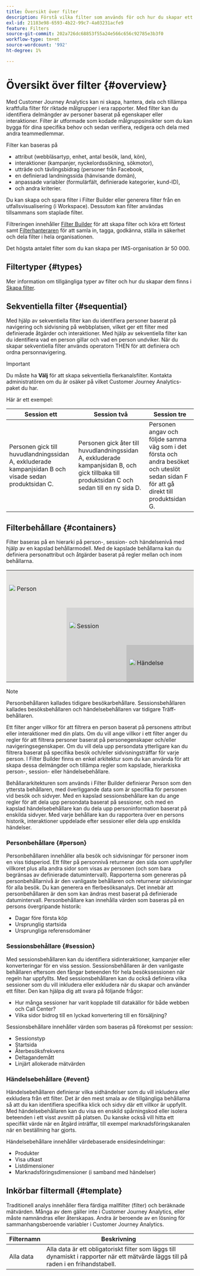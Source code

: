 ```yaml
---
title: Översikt över filter
description: Förstå vilka filter som används för och hur du skapar ett enkelt filter.
exl-id: 21183e98-6593-4b22-99c7-4a03231acfe9
feature: Filters
source-git-commit: 202a726dc68853f55a24e566c656c92785e3b3f0
workflow-type: tm+mt
source-wordcount: '992'
ht-degree: 1%

---
```



# Översikt över filter {#overview}

Med Customer Journey Analytics kan ni skapa, hantera, dela och tillämpa kraftfulla filter för riktade målgrupper i era rapporter. Med filter kan du identifiera delmängder av personer baserat på egenskaper eller interaktioner. Filter är utformade som kodade målgruppsinsikter som du kan bygga för dina specifika behov och sedan verifiera, redigera och dela med andra teammedlemmar.

Filter kan baseras på

- attribut (webbläsartyp, enhet, antal besök, land, kön),
- interaktioner (kampanjer, nyckelordssökning, sökmotor),
- utträde och tävlingsbidrag (personer från Facebook,
- en definierad landningssida (hänvisande domän),
- anpassade variabler (formulärfält, definierade kategorier, kund-ID),
- och andra kriterier.

Du kan skapa och spara filter i Filter Builder eller generera filter från en utfallsvisualisering (i Workspace). Dessutom kan filter användas tillsammans som staplade filter.

Filtreringen innehåller [Filter Builder](/help/components/filters/filter-builder.md) för att skapa filter och köra ett förtest samt [Filterhanteraren](/help/components/filters/manage-filters.md) för att samla in, tagga, godkänna, ställa in säkerhet och dela filter i hela organisationen.

Det högsta antalet filter som du kan skapa per IMS-organisation är 50 000.

## Filtertyper {#types}

Mer information om tillgängliga typer av filter och hur du skapar dem finns i [Skapa filter](/help/components/filters/create-filters.md).

## Sekventiella filter {#sequential}

Med hjälp av sekventiella filter kan du identifiera personer baserat på navigering och sidvisning på webbplatsen, vilket ger ett filter med definierade åtgärder och interaktioner. Med hjälp av sekventiella filter kan du identifiera vad en person gillar och vad en person undviker. När du skapar sekventiella filter används operatorn THEN för att definiera och ordna personnavigering.

>[!IMPORTANT]
>
>Du måste ha **Välj** för att skapa sekventiella flerkanalsfilter. Kontakta administratören om du är osäker på vilket Customer Journey Analytics-paket du har. &#x200B;

Här är ett exempel:

<!--![](assets/sequential_fil.png)-->

| Session ett | Session två | Session tre |
| --- | --- | --- |
| Personen gick till huvudlandningssidan A, exkluderade kampanjsidan B och visade sedan produktsidan C. | Personen gick åter till huvudlandningssidan A, exkluderade kampanjsidan B, och gick tillbaka till produktsidan C och sedan till en ny sida D. | Personen angav och följde samma väg som i det första och andra besöket och uteslöt sedan sidan F för att gå direkt till produktsidan G. |

## Filterbehållare {#containers}

Filter baseras på en hierarki på person-, session- och händelsenivå med hjälp av en kapslad behållarmodell. Med de kapslade behållarna kan du definiera personattribut och åtgärder baserat på regler mellan och inom behållarna.


<table style="table-layout: fixed; border: none;">

<tr>
<td style="background-color: #E5E4E2;" colspan="3" width="200" height="100"><img src="https://spectrum.adobe.com/static/icons/workflow_18/Smock_User_18_N.svg"/> Person</td>
</tr>

<tr>
<td style="background-color: #E5E4E2;" width="200"></td>
<td style="background-color: #D3D3D3;" colspan="2" width="200" height="100"><img src="https://spectrum.adobe.com/static/icons/workflow_18/Smock_Visit_18_N.svg"/> Session</td>
</tr>

<tr>
<td style="background-color: #E5E4E2;" width="200" height="100"></td>
<td style="background-color: #D3D3D3;" width="200" height="100"></td>
<td style="background-color: #C0C0C0;" width="200" height="100" colspan="1"><img src="https://spectrum.adobe.com/static/icons/workflow_18/Smock_Events_18_N.svg"/> Händelse</td>
</tr>
</table>

>[!NOTE]
>Personbehållaren kallades tidigare besökarbehållare. Sessionsbehållaren kallades besöksbehållaren och händelsebehållaren var tidigare Träff-behållaren.

Ett filter anger villkor för att filtrera en person baserat på personens attribut eller interaktioner med din plats. Om du vill ange villkor i ett filter anger du regler för att filtrera personer baserat på personegenskaper och/eller navigeringsegenskaper. Om du vill dela upp persondata ytterligare kan du filtrera baserat på specifika besök och/eller sidvisningsträffar för varje person. I Filter Builder finns en enkel arkitektur som du kan använda för att skapa dessa delmängder och tillämpa regler som kapslade, hierarkiska person-, session- eller händelsebehållare.

Behållararkitekturen som används i Filter Builder definierar Person som den yttersta behållaren, med överliggande data som är specifika för personen vid besök och sidvyer. Med en kapslad sessionsbehållare kan du ange regler för att dela upp persondata baserat på sessioner, och med en kapslad händelsebehållare kan du dela upp personinformation baserat på enskilda sidvyer. Med varje behållare kan du rapportera över en persons historik, interaktioner uppdelade efter sessioner eller dela upp enskilda händelser.

### Personbehållare {#person}

Personbehållaren innehåller alla besök och sidvisningar för personer inom en viss tidsperiod. Ett filter på personnivå returnerar den sida som uppfyller villkoret plus alla andra sidor som visas av personen (och som bara begränsas av definierade datumintervall). Rapporterna som genereras på personbehållarnivå är den vanligaste behållaren och returnerar sidvisningar för alla besök. Du kan generera en flerbesöksanalys. Det innebär att personbehållaren är den som kan ändras mest baserat på definierade datumintervall.
Personbehållare kan innehålla värden som baseras på en persons övergripande historik:

- Dagar före första köp
- Ursprunglig startsida
- Ursprungliga referensdomäner

### Sessionsbehållare {#session}

Med sessionsbehållaren kan du identifiera sidinteraktioner, kampanjer eller konverteringar för en viss session. Sessionsbehållaren är den vanligaste behållaren eftersom den fångar beteenden för hela besökssessionen när regeln har uppfyllts. Med sessionsbehållaren kan du också definiera vilka sessioner som du vill inkludera eller exkludera när du skapar och använder ett filter. Den kan hjälpa dig att svara på följande frågor:

- Hur många sessioner har varit kopplade till datakällor för både webben och Call Center?
- Vilka sidor bidrog till en lyckad konvertering till en försäljning?

Sessionsbehållare innehåller värden som baseras på förekomst per session:

- Sessionstyp
- Startsida
- Återbesöksfrekvens
- Deltagandemått
- Linjärt allokerade mätvärden

### Händelsebehållare {#event}

Händelsebehållaren definierar vilka sidhändelser som du vill inkludera eller exkludera från ett filter. Det är den mest smala av de tillgängliga behållarna så att du kan identifiera specifika klick och sidvy där ett villkor är uppfyllt. Med händelsebehållaren kan du visa en enskild spårningskod eller isolera beteenden i ett visst avsnitt på platsen. Du kanske också vill hitta ett specifikt värde när en åtgärd inträffar, till exempel marknadsföringskanalen när en beställning har gjorts.

Händelsebehållare innehåller värdebaserade ensidesindelningar:

- Produkter
- Visa utkast
- Listdimensioner
- Marknadsföringsdimensioner (i samband med händelser)

## Inkörbar filtermall {#template}

Traditionell analys innehåller flera färdiga mallfilter (filter) och beräknade mätvärden. Många av dem gäller inte i Customer Journey Analytics, eller måste namnändras eller återskapas. Andra är beroende av en lösning för sammanhangsberoende variabler i Customer Journey Analytics.

| Filternamn | Beskrivning |
| --- | --- |
| Alla data | Alla data är ett obligatoriskt filter som läggs till dynamiskt i rapporter när ett mätvärde läggs till på raden i en frihandstabell. |
